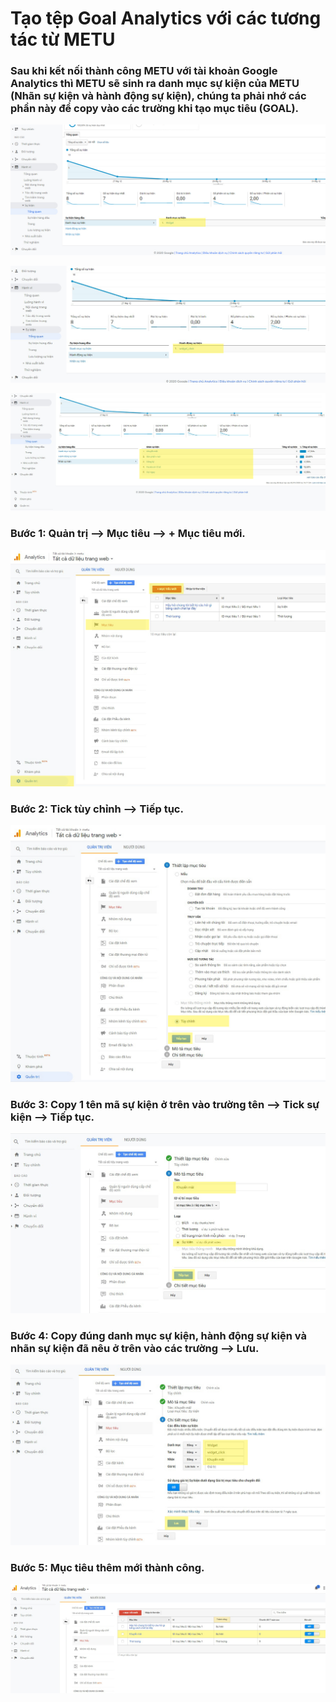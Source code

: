 # Tạo tệp Goal Analytics với các tương tác từ METU

### Sau khi kết nối thành công METU với tài khoản Google Analytics thì METU sẽ sinh ra danh mục sự kiện của METU (Nhãn sự kiện và hành động sự kiện), chúng ta phải nhớ các phần này để copy vào các trường khi tạo mục tiêu (GOAL).

![](<../../.gitbook/assets/1 (1).jpg>)

![](<../../.gitbook/assets/2 (2).jpg>)

![](../../.gitbook/assets/3.jpg)

### Bước 1: Quản trị --> Mục tiêu --> + Mục tiêu mới.

![](<../../.gitbook/assets/Untitled (36).jpg>)

### Bước 2: Tick tùy chỉnh --> Tiếp tục.

![](<../../.gitbook/assets/Untitled (12).jpg>)

### Bước 3: Copy 1 tên mã sự kiện ở trên vào trường tên --> Tick sự kiện --> Tiếp tục.

![](<../../.gitbook/assets/Untitled (35).jpg>)

### Bước 4: Copy đúng danh mục sự kiện, hành động sự kiện và nhãn sự kiện đã nêu ở trên vào các trường --> Lưu.

![](<../../.gitbook/assets/Untitled (15).jpg>)

### Bước 5: Mục tiêu thêm mới thành công.

![](<../../.gitbook/assets/Untitled (24).jpg>)
